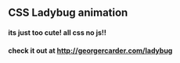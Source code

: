 ## CSS Ladybug animation

#### its just too cute! all css no js!!

#### check it out at <http://georgercarder.com/ladybug>
